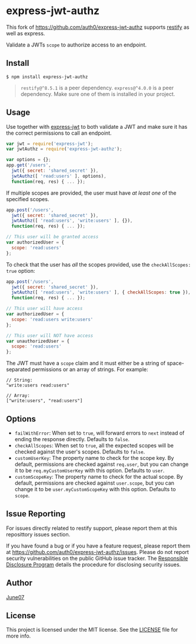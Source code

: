 # express-jwt-authz

This fork of https://github.com/auth0/express-jwt-authz supports [restify](https://github.com/restify/node-restify) as well as express.

Validate a JWTs `scope` to authorize access to an endpoint.

## Install

    $ npm install express-jwt-authz

> `restify@^8.5.1` is a peer dependency.
> `express@^4.0.0` is a peer dependency.
> Make sure one of them is installed in your project.

## Usage

Use together with [express-jwt](https://github.com/auth0/express-jwt) to both validate a JWT and make sure it has the correct permissions to call an endpoint.

```javascript
var jwt = require('express-jwt');
var jwtAuthz = require('express-jwt-authz');

var options = {};
app.get('/users',
  jwt({ secret: 'shared_secret' }),
  jwtAuthz([ 'read:users' ], options),
  function(req, res) { ... });
```

If multiple scopes are provided, the user must have _at least one_ of the specified scopes.

```javascript
app.post('/users',
  jwt({ secret: 'shared_secret' }),
  jwtAuthz([ 'read:users', 'write:users' ], {}),
  function(req, res) { ... });

// This user will be granted access
var authorizedUser = {
  scope: 'read:users'
};
```

To check that the user has _all_ the scopes provided, use the `checkAllScopes: true` option:

```javascript
app.post('/users',
  jwt({ secret: 'shared_secret' }),
  jwtAuthz([ 'read:users', 'write:users' ], { checkAllScopes: true }),
  function(req, res) { ... });

// This user will have access
var authorizedUser = {
  scope: 'read:users write:users'
};

// This user will NOT have access
var unauthorizedUser = {
  scope: 'read:users'
};
```

The JWT must have a `scope` claim and it must either be a string of space-separated permissions or an array of strings. For example:

```
// String:
"write:users read:users"

// Array:
["write:users", "read:users"]
```

## Options

- `failWithError`: When set to `true`, will forward errors to `next` instead of ending the response directly. Defaults to `false`.
- `checkAllScopes`: When set to `true`, all the expected scopes will be checked against the user's scopes. Defaults to `false`.
- `customUserKey`: The property name to check for the scope key. By default, permissions are checked against `req.user`, but you can change it to be `req.myCustomUserKey` with this option. Defaults to `user`.
- `customScopeKey`: The property name to check for the actual scope. By default, permissions are checked against `user.scope`, but you can change it to be `user.myCustomScopeKey` with this option. Defaults to `scope`.


## Issue Reporting

For issues directly related to restify support, please report them at this reposittory issues section.

If you have found a bug or if you have a feature request, please report them at https://github.com/auth0/express-jwt-authz/issues. Please do not report security vulnerabilities on the public GitHub issue tracker. The [Responsible Disclosure Program](https://auth0.com/whitehat) details the procedure for disclosing security issues.

## Author

[June07](https://june07.com)

## License

This project is licensed under the MIT license. See the [LICENSE](LICENSE) file for more info.
